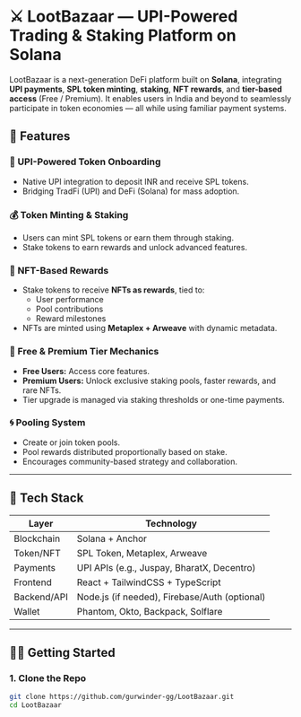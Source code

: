 
# ⚔️ LootBazaar — UPI-Powered Trading & Staking Platform on Solana

LootBazaar is a next-generation DeFi platform built on **Solana**, integrating **UPI payments**, **SPL token minting**, **staking**, **NFT rewards**, and **tier-based access** (Free / Premium). It enables users in India and beyond to seamlessly participate in token economies — all while using familiar payment systems.

## 🚀 Features

### 🏦 UPI-Powered Token Onboarding
- Native UPI integration to deposit INR and receive SPL tokens.
- Bridging TradFi (UPI) and DeFi (Solana) for mass adoption.

### 💰 Token Minting & Staking
- Users can mint SPL tokens or earn them through staking.
- Stake tokens to earn rewards and unlock advanced features.

### 🧿 NFT-Based Rewards
- Stake tokens to receive **NFTs as rewards**, tied to:
  - User performance
  - Pool contributions
  - Reward milestones
- NFTs are minted using **Metaplex + Arweave** with dynamic metadata.

### 🌟 Free & Premium Tier Mechanics
- **Free Users:** Access core features.
- **Premium Users:** Unlock exclusive staking pools, faster rewards, and rare NFTs.
- Tier upgrade is managed via staking thresholds or one-time payments.

### 🌀 Pooling System
- Create or join token pools.
- Pool rewards distributed proportionally based on stake.
- Encourages community-based strategy and collaboration.

---

## 📱 Tech Stack

| Layer        | Technology |
|--------------|------------|
| Blockchain   | Solana + Anchor |
| Token/NFT    | SPL Token, Metaplex, Arweave |
| Payments     | UPI APIs (e.g., Juspay, BharatX, Decentro) |
| Frontend     | React + TailwindCSS + TypeScript |
| Backend/API  | Node.js (if needed), Firebase/Auth (optional) |
| Wallet       | Phantom, Okto, Backpack, Solflare |

---

## 🧑‍💻 Getting Started

### 1. Clone the Repo
```bash
git clone https://github.com/gurwinder-gg/LootBazaar.git
cd LootBazaar

